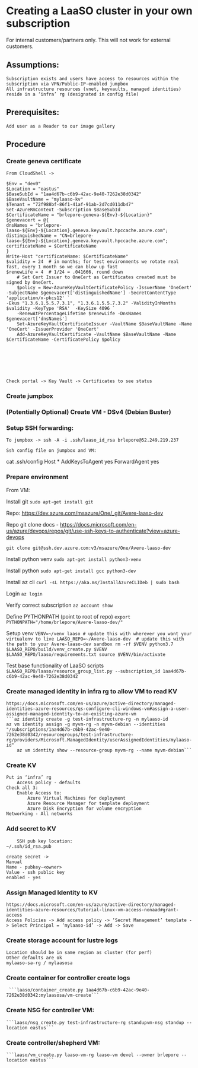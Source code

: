 # Creating a LaaSO cluster in your own subscription
For internal customers/partners only. This will not work for external customers.

## Assumptions:
	Subscription exists and users have access to resources within the subscription via VPN/Public-IP-enabled jumpbox
	All infrastructure resources (vnet, keyvaults, managed identities) reside in a ‘infra’ rg (designated in config file) 

## Prerequisites:
	Add user as a Reader to our image gallery


## Procedure
### Create geneva certificate
	From CloudShell ->

	$Env = "dev0"
	$Location = "eastus"
	$BaseSubId = "1aa4d67b-c6b9-42ac-9e40-7262e38d0342"
	$BaseVaultName = "mylaaso-kv"
	$Tenant = "72f988bf-86f1-41af-91ab-2d7cd011db47"
	Set-AzureRmContext -Subscription $BaseSubId
	$CertificateName = "brlepore-geneva-${Env}-${Location}"
	$genevacert = @{
	dnsNames = "brlepore-laaso-${Env}-${Location}.geneva.keyvault.hpccache.azure.com";
	distinguishedName = "CN=brlepore-laaso-${Env}-${Location}.geneva.keyvault.hpccache.azure.com";
	certificateName = $CertificateName
	}
	Write-Host "certificateName: $CertificateName"
	$validity = 24  # in months; for test environments we rotate real fast, every 1 month so we can blow up fast
	$renewLife = 4  # 1/24 = .041666, round down
    	# Set Cert Issuer to OneCert as Certificates created must be signed by OneCert.
    	$policy = New-AzureKeyVaultCertificatePolicy -IssuerName 'OneCert' -SubjectName $genevacert['distinguishedName'] -SecretContentType 'application/x-pkcs12' `
   	-Ekus "1.3.6.1.5.5.7.3.1", "1.3.6.1.5.5.7.3.2" -ValidityInMonths $validity -KeyType 'RSA'  -KeySize 4096 `
    	-RenewAtPercentageLifetime $renewLife -DnsNames $genevacert['dnsNames']
    	Set-AzureKeyVaultCertificateIssuer -VaultName $BaseVaultName -Name 'OneCert' -IssuerProvider 'OneCert'
    	Add-AzureKeyVaultCertificate -VaultName $BaseVaultName -Name $CertificateName -CertificatePolicy $policy	







	Check portal -> Key Vault -> Certificates to see status









### Create jumpbox
### (Potentially Optional) Create VM - DSv4 (Debian Buster)

### Setup SSH forwarding:
    To jumpbox -> ssh -A -i .ssh/laaso_id_rsa brlepore@52.249.219.237
    
    Ssh config file on jumpbox and VM:

cat .ssh/config
Host *
 AddKeysToAgent yes
 ForwardAgent yes

     
### Prepare environment
From VM:

Install git
	```sudo apt-get install git```


Repo: https://dev.azure.com/msazure/One/_git/Avere-laaso-dev

Repo git clone docs - https://docs.microsoft.com/en-us/azure/devops/repos/git/use-ssh-keys-to-authenticate?view=azure-devops

	git clone git@ssh.dev.azure.com:v3/msazure/One/Avere-laaso-dev

Install python venv
	```sudo apt-get install python3-venv```

Install python
	```sudo apt-get install gcc python3-dev```

Install az cli
	```curl -sL https://aka.ms/InstallAzureCLIDeb | sudo bash```

Login
	```az login```

Verify correct subscription
	```az account show```


Define PYTHONPATH (point to root of repo)
	```export PYTHONPATH="/home/brlepore/Avere-laaso-dev/"```

Setup venv
	```VENV=~/venv_laaso # update this with wherever you want your virtualenv to live
	LAASO_REPO=~/Avere-laaso-dev  # update this with the path to your Avere-laaso-dev sandbox
	rm -rf $VENV
	python3.7 $LAASO_REPO/build/venv_create.py $VENV $LAASO_REPO/laaso/requirements.txt
	source $VENV/bin/activate```


Test base functionality of LaaSO scripts
	```$LAASO_REPO/laaso/resource_group_list.py --subscription_id 1aa4d67b-c6b9-42ac-9e40-7262e38d0342```


### Create managed identity in infra rg to allow VM to read KV 
	https://docs.microsoft.com/en-us/azure/active-directory/managed-identities-azure-resources/qs-configure-cli-windows-vm#assign-a-user-assigned-managed-identity-to-an-existing-azure-vm
	```az identity create -g test-infrastructure-rg -n mylaaso-id
	az vm identity assign -g myvm-rg -n myvm-debian --identities "/subscriptions/1aa4d67b-c6b9-42ac-9e40-7262e38d0342/resourcegroups/test-infrastructure-rg/providers/Microsoft.ManagedIdentity/userAssignedIdentities/mylaaso-id"
        az vm identity show --resource-group myvm-rg --name myvm-debian```


### Create KV
	Put in ‘infra’ rg
        Access policy - defaults
	Check all 3: 
		Enable Access to:
			Azure Virtual Machines for deployment
			Azure Resource Manager for template deployment
			Azure Disk Encryption for volume encryption
	Networking - All networks


### Add secret to KV

        SSH pub key location: 
	~/.ssh/id_rsa.pub

	create secret ->
	Manual
	Name - pubkey-<owner>
	Value - ssh public key
	enabled - yes



### Assign Managed Identity to KV
	https://docs.microsoft.com/en-us/azure/active-directory/managed-identities-azure-resources/tutorial-linux-vm-access-nonaad#grant-access
	Access Policies -> Add access policy -> ‘Secret Management’ template -> Select Principal = ‘mylaaso-id’ -> Add -> Save


### Create storage account for lustre logs
	Location should be in same region as cluster (for perf)
	Other defaults are ok
	mylaaso-sa-rg / mylaasosa	


### Create container for controller create logs
     ```laaso/container_create.py 1aa4d67b-c6b9-42ac-9e40-7262e38d0342:mylaasosa/vm-create```


### Create NSG for controller VM:
	```laaso/nsg_create.py test-infrastructure-rg standupvm-nsg standup --location eastus```

### Create controller/shepherd VM:
	```laaso/vm_create.py laaso-vm-rg laaso-vm devel --owner brlepore --location eastus```
